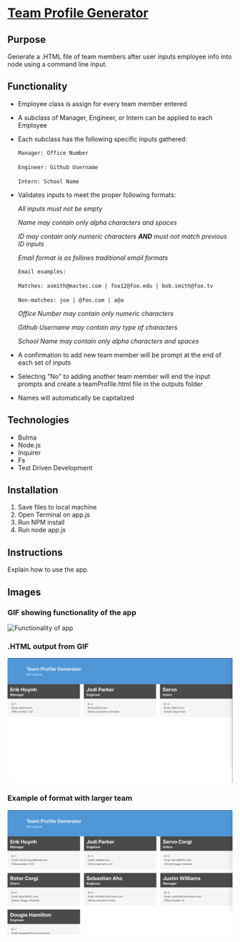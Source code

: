 # [Team Profile Generator](https://github.com/E-Huynh/Team_Profile_Generator)
## Purpose
Generate a .HTML file of team members after user inputs employee info into node using a command line input.
## Functionality
  * Employee class is assign for every team member entered
  
  * A subclass of Manager, Engineer, or Intern can be applied to each Employee
  
  * Each subclass has the following specific inputs gathered:
    
        Manager: Office Number
    
        Engineer: Github Username
    
        Intern: School Name
  
  * Validates inputs to meet the proper following formats:
  
    *All inputs must not be empty*
        
    *Name may contain only alpha characters and spaces*
    
    *ID may contain only numeric characters **AND** must not match previous ID inputs*
    
    *Email format is as follows traditional email formats*
    
        Email examples:
    
        Matches: asmith@mactec.com | foo12@foo.edu | bob.smith@foo.tv
    
        Non-matches: joe | @foo.com | a@a
    
    *Office Number may contain only numeric characters*
    
    *Github Username may contain any type of characters*
    
    *School Name may contain only alpha characters and spaces*
    
   * A confirmation to add new team member will be prompt at the end of each set of inputs
   
   * Selecting "No" to adding another team member will end the input prompts and create a teamProfile.html file in the outputs folder
   
   * Names will automatically be capitalized
        
## Technologies
  * Bulma
  * Node.js
  * Inquirer
  * Fs
  * Test Driven Development
## Installation
1. Save files to local machine
2. Open Terminal on app.js
3. Run NPM install
4. Run node app.js
## Instructions
Explain how to use the app.
## Images
### GIF showing functionality of the app
![Functionality of app](https://github.com/E-Huynh/Team_Profile_Generator/blob/master/Images%20and%20GIFs/Team%20Profile%20Generator%20Functionality.gif?raw=true)
### .HTML output from GIF
![teamProfile page](https://github.com/E-Huynh/Team_Profile_Generator/blob/master/Images%20and%20GIFs/teamProfile%20image.png?raw=true)
### Example of format with larger team
![teamProfile page](https://github.com/E-Huynh/Team_Profile_Generator/blob/master/Images%20and%20GIFs/teamProfile%20-%207%20members.png?raw=true)

